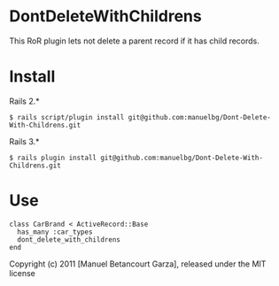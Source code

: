 DontDeleteWithChildrens
=======================

This RoR plugin lets not delete a parent record if it has child records.


Install
=======

Rails 2.*

	$ rails script/plugin install git@github.com:manuelbg/Dont-Delete-With-Childrens.git

Rails 3.*

	$ rails plugin install git@github.com:manuelbg/Dont-Delete-With-Childrens.git


Use
=======

	class CarBrand < ActiveRecord::Base
	  has_many :car_types
	  dont_delete_with_childrens
	end


Copyright (c) 2011 [Manuel Betancourt Garza], released under the MIT license
